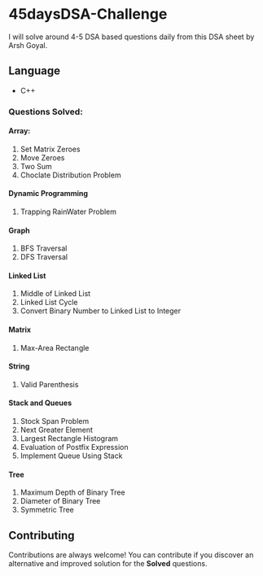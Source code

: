 # 45daysDSA-Challenge

I will solve around 4-5 DSA based questions daily from this DSA sheet by Arsh Goyal.


## Language

* C++

### Questions Solved:
#### Array: 
1. Set Matrix Zeroes
2. Move Zeroes
3. Two Sum
4. Choclate Distribution Problem

#### Dynamic Programming
1. Trapping RainWater Problem

#### Graph
1. BFS Traversal
2. DFS Traversal
#### Linked List
1. Middle of Linked List
2. Linked List Cycle
3. Convert Binary Number to Linked List to Integer

#### Matrix
1. Max-Area Rectangle

#### String
1. Valid Parenthesis

#### Stack and Queues
1. Stock Span Problem
2. Next Greater Element
3. Largest Rectangle Histogram
4. Evaluation of Postfix Expression
5. Implement Queue Using Stack
####  Tree
1. Maximum Depth of Binary Tree
2. Diameter of Binary Tree
3. Symmetric Tree




## Contributing

Contributions are always welcome! You can contribute if you discover an alternative and improved solution for the **Solved** questions.

